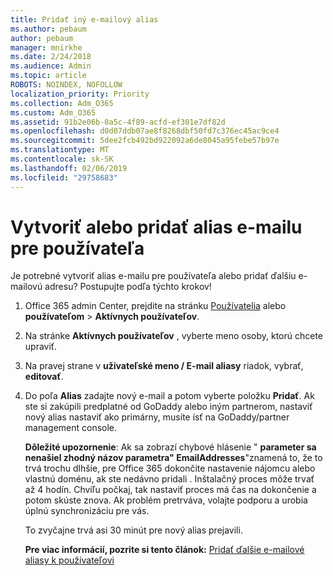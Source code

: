 ```yaml
---
title: Pridať iný e-mailový alias
ms.author: pebaum
author: pebaum
manager: mnirkhe
ms.date: 2/24/2018
ms.audience: Admin
ms.topic: article
ROBOTS: NOINDEX, NOFOLLOW
localization_priority: Priority
ms.collection: Adm_O365
ms.custom: Adm_O365
ms.assetid: 91b2e06b-0a5c-4f89-acfd-ef301e7df82d
ms.openlocfilehash: d0d07ddb07ae8f8268dbf50fd7c376ec45ac9ce4
ms.sourcegitcommit: 5dee2fcb492bd922092a6de8045a95febe57b97e
ms.translationtype: MT
ms.contentlocale: sk-SK
ms.lasthandoff: 02/06/2019
ms.locfileid: "29758683"
---
```

# <a name="create-or-add-an-email-alias-for-a-user"></a>Vytvoriť alebo pridať alias e-mailu pre používateľa

Je potrebné vytvoriť alias e-mailu pre používateľa alebo pridať ďalšiu e-mailovú adresu? Postupujte podľa týchto krokov!
  
1. Office 365 admin Center, prejdite na stránku [Používatelia](https://go.microsoft.com/fwlink/p/?linkid=834822) alebo **používateľom** \> **Aktívnych používateľov**.
    
2. Na stránke **Aktívnych používateľov** , vyberte meno osoby, ktorú chcete upraviť. 
    
3. Na pravej strane v **užívateľské meno / E-mail aliasy** riadok, vybrať, **editovať**.
    
4. Do poľa **Alias** zadajte nový e-mail a potom vyberte položku **Pridať**. Ak ste si zakúpili predplatné od GoDaddy alebo iným partnerom, nastaviť nový alias nastaviť ako primárny, musíte ísť na GoDaddy/partner management console. 
    
    **Dôležité upozornenie**: Ak sa zobrazí chybové hlásenie " **parameter sa nenašiel zhodný názov parametra" EmailAddresses**"znamená to, že to trvá trochu dlhšie, pre Office 365 dokončite nastavenie nájomcu alebo vlastnú doménu, ak ste nedávno pridali . Inštalačný proces môže trvať až 4 hodín. Chvíľu počkaj, tak nastaviť proces má čas na dokončenie a potom skúste znova. Ak problém pretrváva, volajte podporu a urobia úplnú synchronizáciu pre vás.
    
    To zvyčajne trvá asi 30 minút pre nový alias prejavili.
    
    **Pre viac informácií, pozrite si tento článok:** [Pridať ďalšie e-mailové aliasy k používateľovi](https://support.office.com/article/Add-additional-email-aliases-to-a-user-0b0bd900-68b1-4bf5-808b-5d240a7739f4.aspx)
    


